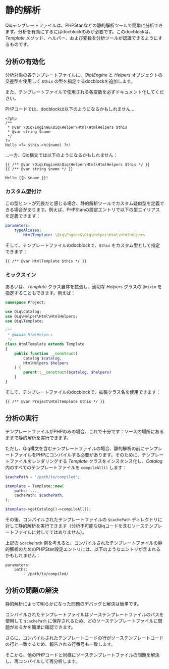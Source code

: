 # 静的解析

Qiqテンプレートファイルは、PHPStanなどの静的解析ツールで簡単に分析できます。分析を有効にするにはdocblockのみが必要です。このdocblockは、_Template_ メソッド、ヘルパー、および変数を分析ツールが認識できるようにするものです。

## 分析の有効化

分析対象の各テンプレートファイルに、_Qiq\Engine_ と _Helpers_ オブジェクトの交差型を使用して `$this` の型を指定するdocblockを追加します。

また、テンプレートファイルで使用される各変数を必ずドキュメント化してください。

PHPコードでは、docblockは以下のようになるかもしれません...

```
<?php
/**
 * @var \Qiq\Engine&\Qiq\Helper\Html\HtmlHelpers $this
 * @var string $name
 */
?>
Hello <?= $this->h($name) ?>!
```

...一方、Qiq構文では以下のようになるかもしれません：

```qiq
{{ /** @var \Qiq\Engine&\Qiq\Helper\Html\HtmlHelpers $this */ }}
{{ /** @var string $name */ }}

Hello {{h $name }}!
```

### カスタム型付け

この型ヒントが冗長だと感じる場合、静的解析ツールでカスタム疑似型を定義できる場合があります。例えば、PHPStanの設定エントリで以下の型エイリアスを定義できます：

```yaml
parameters:
    typeAliases:
        HtmlTemplate: \Qiq\Engine&\Qiq\Helper\Html\HtmlHelpers
```

そして、テンプレートファイルのdocblockで、`$this` をカスタム型として指定できます：

```qiq
{{ /** @var HtmlTemplate $this */ }}
```

### ミックスイン

あるいは、_Template_ クラス自体を拡張し、適切な _Helpers_ クラスの `@mixin` を指定することもできます。例えば：

```php
namespace Project;

use Qiq\Catalog;
use Qiq\Helper\Html\HtmlHelpers;
use Qiq\Template;

/**
 * @mixin HtmlHelpers
 */
class HtmlTemplate extends Template
{
    public function __construct(
        Catalog $catalog,
        HtmlHelpers $helpers
    ) {
        parent::__construct($catalog, $helpers)
    }
}
```

そして、テンプレートファイルのdocblockで、拡張クラス名を使用できます：

```qiq
{{ /** @var Project\HtmlTemplate $this */ }}
```

## 分析の実行

テンプレートファイルがPHPのみの場合、これで十分です：ソースの場所にあるままで静的解析を実行できます。

ただし、Qiq構文を含むテンプレートファイルの場合、静的解析の前にテンプレートファイルをPHPにコンパイルする必要があります。そのために、テンプレートファイルをレンダリングする _Template_ クラスをインスタンス化し、_Catalog_ 内のすべてのテンプレートファイルを `compileAll()` します：


```php
$cachePath = '/path/to/compiled';

$template = Template::new(
    paths: ...,
    cachePath: $cachePath,
);

$template->getCatalog()->compileAll();
```

その後、コンパイルされたテンプレートファイルの `$cachePath` ディレクトリに対して静的解析を実行できます（分析不可能なQiqコードを含むソーステンプレートファイルに対してではありません）。

上記の `$cachePath` 例を考えると、コンパイルされたテンプレートファイルの静的解析のためのPHPStan設定エントリには、以下のようなエントリが含まれるかもしれません：

```neon
parameters:
    paths:
        - /path/to/compiled/
```

## 分析の問題の解決

静的解析によって明らかになった問題のデバッグと解決は簡単です。

コンパイルされたテンプレートファイルはソーステンプレートファイルのパスを使用して `$cachePath` に保存されるため、どのソーステンプレートファイルに問題があるかを簡単に確認できます。

さらに、コンパイルされたテンプレートコードの行がソーステンプレートコードの行と一致するため、報告される行番号も一致します。

そこから、他のPHPコードと同様にソーステンプレートファイルの問題を解決し、再コンパイルして再分析します。

